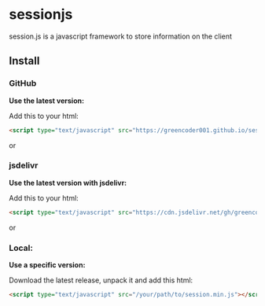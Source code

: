 # sessionjs
 session.js is a javascript framework to store information on the client

 ## Install

 ### GitHub
 **Use the latest version:**

 Add this to your html:
 ```html
 <script type="text/javascript" src="https://greencoder001.github.io/sessionjs/main.js"></script>
 ```

 or
 ### jsdelivr
 **Use the latest version with jsdelivr:**

 Add this to your html:
 ```html
 <script type="text/javascript" src="https://cdn.jsdelivr.net/gh/greencoder001/sessionjs@latest/main.js"></script>
 ```

 or
 ### Local:
 **Use a specific version:**

 Download the latest release, unpack it and add this html:
 ```html
 <script type="text/javascript" src="/your/path/to/session.min.js"></script>
 ```
